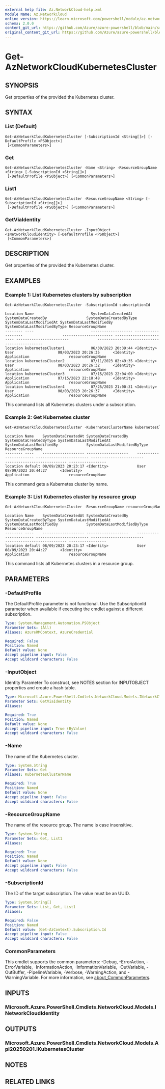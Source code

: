 ```yaml
---
external help file: Az.NetworkCloud-help.xml
Module Name: Az.NetworkCloud
online version: https://learn.microsoft.com/powershell/module/az.networkcloud/get-aznetworkcloudkubernetescluster
schema: 2.0.0
content_git_url: https://github.com/Azure/azure-powershell/blob/main/src/NetworkCloud/NetworkCloud/help/Get-AzNetworkCloudKubernetesCluster.md
original_content_git_url: https://github.com/Azure/azure-powershell/blob/main/src/NetworkCloud/NetworkCloud/help/Get-AzNetworkCloudKubernetesCluster.md
---
```


# Get-AzNetworkCloudKubernetesCluster

## SYNOPSIS
Get properties of the provided the Kubernetes cluster.

## SYNTAX

### List (Default)
```
Get-AzNetworkCloudKubernetesCluster [-SubscriptionId <String[]>] [-DefaultProfile <PSObject>]
 [<CommonParameters>]
```

### Get
```
Get-AzNetworkCloudKubernetesCluster -Name <String> -ResourceGroupName <String> [-SubscriptionId <String[]>]
 [-DefaultProfile <PSObject>] [<CommonParameters>]
```

### List1
```
Get-AzNetworkCloudKubernetesCluster -ResourceGroupName <String> [-SubscriptionId <String[]>]
 [-DefaultProfile <PSObject>] [<CommonParameters>]
```

### GetViaIdentity
```
Get-AzNetworkCloudKubernetesCluster -InputObject <INetworkCloudIdentity> [-DefaultProfile <PSObject>]
 [<CommonParameters>]
```

## DESCRIPTION
Get properties of the provided the Kubernetes cluster.

## EXAMPLES

### Example 1: List Kubernetes clusters by subscription
```powershell
Get-AzNetworkCloudKubernetesCluster -SubscriptionId subscriptionId
```

```output
Location Name                          SystemDataCreatedAt SystemDataCreatedBy                  SystemDataCreatedByType SystemDataLastModifiedAt SystemDataLastModifiedBy             SystemDataLastModifiedByType ResourceGroupName
-------- ----                          ------------------- -------------------                  ----------------------- ------------------------ ------------------------             ---------------------------- -----------------
location kubernetesCluster1            06/30/2023 20:39:44 <Identity>                           User                    08/03/2023 20:26:35      <Identity>                           Application                  resourceGroupName
location kubernetesCluster2            07/11/2023 02:49:35 <Identity>                           User                    08/03/2023 20:26:32      <Identity>                           Application                  resourceGroupName
location kubernetesCluster3            07/15/2023 22:04:00 <Identity>                           Application             07/15/2023 22:18:48      <Identity>                           Application                  resourceGroupName
location kubernetesCluster4            07/25/2023 21:00:31 <Identity>                           User                    08/03/2023 20:26:37      <Identity>                           Application                  resourceGroupName
```

This command lists all Kubernetes clusters under a subscription.

### Example 2: Get Kubernetes cluster
```powershell
Get-AzNetworkCloudKubernetesCluster -KubernetesClusterName kubernetesClusterName -SubscriptionId subscriptionId -ResourceGroupName resourceGroupName
```

```output
Location Name    SystemDataCreatedAt SystemDataCreatedBy    SystemDataCreatedByType SystemDataLastModifiedAt SystemDataLastModifiedBy             SystemDataLastModifiedByType ResourceGroupName
-------- ----    ------------------- -------------------    ----------------------- ------------------------ ------------------------             ---------------------------- -----------------
location default 08/09/2023 20:23:17 <Identity>             User                    08/09/2023 20:44:27      <Identity>                           Application                  resourceGroupName
```

This command gets a Kubernetes cluster by name.

### Example 3: List Kubernetes cluster by resource group
```powershell
Get-AzNetworkCloudKubernetesCluster -ResourceGroupName resourceGroupName -SubscriptionId subscriptionId
```

```output
Location Name    SystemDataCreatedAt SystemDataCreatedBy    SystemDataCreatedByType SystemDataLastModifiedAt SystemDataLastModifiedBy             SystemDataLastModifiedByType ResourceGroupName
-------- ----    ------------------- -------------------    ----------------------- ------------------------ ------------------------             ---------------------------- -----------------
location default 08/09/2023 20:23:17 <Identity>             User                    08/09/2023 20:44:27      <Identity>                           Application                  resourceGroupName
```

This command lists all Kubernetes clusters in a resource group.

## PARAMETERS

### -DefaultProfile
The DefaultProfile parameter is not functional.
Use the SubscriptionId parameter when available if executing the cmdlet against a different subscription.

```yaml
Type: System.Management.Automation.PSObject
Parameter Sets: (All)
Aliases: AzureRMContext, AzureCredential

Required: False
Position: Named
Default value: None
Accept pipeline input: False
Accept wildcard characters: False
```

### -InputObject
Identity Parameter
To construct, see NOTES section for INPUTOBJECT properties and create a hash table.

```yaml
Type: Microsoft.Azure.PowerShell.Cmdlets.NetworkCloud.Models.INetworkCloudIdentity
Parameter Sets: GetViaIdentity
Aliases:

Required: True
Position: Named
Default value: None
Accept pipeline input: True (ByValue)
Accept wildcard characters: False
```

### -Name
The name of the Kubernetes cluster.

```yaml
Type: System.String
Parameter Sets: Get
Aliases: KubernetesClusterName

Required: True
Position: Named
Default value: None
Accept pipeline input: False
Accept wildcard characters: False
```

### -ResourceGroupName
The name of the resource group.
The name is case insensitive.

```yaml
Type: System.String
Parameter Sets: Get, List1
Aliases:

Required: True
Position: Named
Default value: None
Accept pipeline input: False
Accept wildcard characters: False
```

### -SubscriptionId
The ID of the target subscription.
The value must be an UUID.

```yaml
Type: System.String[]
Parameter Sets: List, Get, List1
Aliases:

Required: False
Position: Named
Default value: (Get-AzContext).Subscription.Id
Accept pipeline input: False
Accept wildcard characters: False
```

### CommonParameters
This cmdlet supports the common parameters: -Debug, -ErrorAction, -ErrorVariable, -InformationAction, -InformationVariable, -OutVariable, -OutBuffer, -PipelineVariable, -Verbose, -WarningAction, and -WarningVariable. For more information, see [about_CommonParameters](http://go.microsoft.com/fwlink/?LinkID=113216).

## INPUTS

### Microsoft.Azure.PowerShell.Cmdlets.NetworkCloud.Models.INetworkCloudIdentity

## OUTPUTS

### Microsoft.Azure.PowerShell.Cmdlets.NetworkCloud.Models.Api20250201.IKubernetesCluster

## NOTES

## RELATED LINKS
